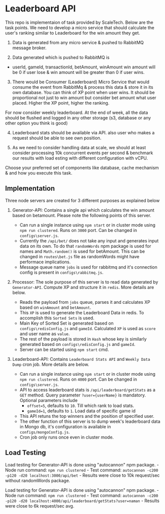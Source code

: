 # Leaderboard API

This repo is implementaion of task provided by ScaleTech. Below are the task points.
We need to develop a micro service that should calculate the user's ranking similar to Leaderboard for the win amount they get.
1. Data is generated from any micro service & pushed to RabbitMQ message broker.

2. Data generated which is pushed to RabbitMQ is
- userId, gameId, transactionId, betAmount, winAmount
win amount will be 0 if user lose & win amount will be greater than 0 if user wins. 

3. There would be Consumer (Leaderboard) Micro Service that would consume the event from RabbitMq & process this data & store it in its own database. 
You can think of XP point when user wins. It should be proportional not just to win amount but consider bet amount what user placed.
Higher the XP point, higher the ranking.

For now consider weekly leaderboard.
At the end of week, all the data should be flushed and logged in any other storage (s3, database or any other option you think is good)

4. Leaderboard stats should be available via API. also user who makes a request should be able to see own position.

5. As we need to consider handling  data at scale, we should at least consider processing 10k concurrent events per second & benchmark our results with load esting with different configuration with vCPU. 

Choose your preferred set of components like database, cache mechanism & and how you execute this task.

## Implementation

Three node servers are created for 3 different purposes as explained below

1. Generator-API: Contains a single api which calculates the win amount based on betamount. Please note the following points of this server.
    - Can run a single instance using `` npm start `` or in cluster mode using `` npm run clustered ``. Runs on `` 3000 `` port. Can be changed in `` configs\server.js ``.
    - Currently the `` /api/bet/ `` does not take any input and generates input data on its own. To do that `` randomWords `` npm package is used for names and `` Math.random() `` is used for betAmount. This can be changed in `` routes\bet.js `` file as randomWords might have performace implications.
    - Message queue name `` jobs `` is used for rabbitmq and it's connection config is present in `` configs\rabbitmq.js ``.

2. Processor: The sole purpose of this server is to read data generated by `` Generator-API ``. Compute XP and structure it in `` redis ``. More details are below.
    - Reads the payload from `` jobs `` queue, parses it and calculates XP based on `` winAmount `` and `` betAmount ``.
    - This `` XP `` is used to generate the Leaderboard Data in redis. To accomplish this `` Sorted Sets `` is used.
    - Main Key of Sorted Set is generated based on `` configs\redisConfig.js `` and `` gameId ``. Calculated `` XP `` is used as `` score `` and user name as `` value ``.
    - The rest of the payload is stored in `` Hash `` whose key is similarly generated based on `` configs\redisConfig.js `` and `` gameId ``.
    - Server can be started using `` npm start `` cmd.

3. Leaderboard-API: Contains `` Leaderboard Stats API `` and `` Weekly Data Dump `` cron job. More details are below.
    - Can run a single instance using `` npm start `` or in cluster mode using `` npm run clustered ``. Runs on `` 4000 `` port. Can be changed in `` configs\server.js ``.
    - API to access leaderboard stats is `` /api/leaderboard/getStats `` as a `` GET `` method. Query parameter `` ?user={userName} `` is mandatory. Optional parameters include 
        - `` offset=5 ``, defaults to ``10``. Till which rank to load stats.
        - `` gameId=1 ``, defaults to ``1``. Load data of specific game id
    - This API retuns the top winners and the position of specified user.
    - The other function of this server is to dump week's leaderboard data in Mongo db, it's configuration is available in `` configs/mongoConfig.js ``.
    - Cron job only runs once even in cluster mode.

## Load Testing

Load testing for Generator-API is done using "autocannon" npm package.
    - Node run command: `` npm run clustered ``
    - Test command: `` autocannon -c200 -p120 -d20 localhost:3000/api/bet ``
    - Results were close to 10k request/sec without randomWords package.

Load testing for Generator-API is done using "autocannon" npm package.
    - Node run command: `` npm run clustered ``
    - Test command: `` autocannon -c200 -p120 -d20 localhost:4000/api/leaderboard/getStats?user=naman ``
    - Results were close to 6k request/sec avg.